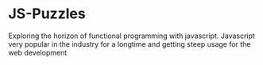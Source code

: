 # JS-Puzzles
Exploring the horizon of functional programming with javascript. Javascript very popular in the industry for a longtime and getting steep usage for the web development

